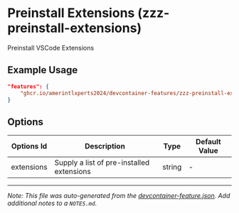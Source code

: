 
# Preinstall Extensions (zzz-preinstall-extensions)

Preinstall VSCode Extensions

## Example Usage

```json
"features": {
    "ghcr.io/amerintlxperts2024/devcontainer-features/zzz-preinstall-extensions:0": {}
}
```

## Options

| Options Id | Description | Type | Default Value |
|-----|-----|-----|-----|
| extensions | Supply a list of pre-installed extensions | string | - |



---

_Note: This file was auto-generated from the [devcontainer-feature.json](https://github.com/amerintlxperts2024/devcontainer-features/blob/main/src/zzz-preinstall-extensions/devcontainer-feature.json).  Add additional notes to a `NOTES.md`._
